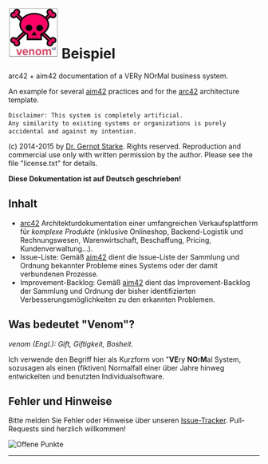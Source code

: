 # ![](./venom-logo-small.jpg) Beispiel
arc42 + aim42 documentation of a VERy NOrMal business system.

An example for several [aim42] practices and for the [arc42] architecture template.

    Disclaimer: This system is completely artificial.
    Any similarity to existing systems or organizations is purely accidental and against my intention.


(c) 2014-2015 by [Dr. Gernot Starke]. Rights reserved. Reproduction and commercial use only
with written permission by the author. Please see the file "license.txt" for details.


 **Diese Dokumentation ist auf Deutsch geschrieben!**

## Inhalt

* [arc42] Architekturdokumentation einer umfangreichen Verkaufsplattform für _komplexe Produkte_
(inklusive Onlineshop, Backend-Logistik und Rechnungswesen, Warenwirtschaft, Beschaffung,
  Pricing, Kundenverwaltung...).
* Issue-Liste: Gemäß [aim42] dient die Issue-Liste der Sammlung und Ordnung
  bekannter Probleme eines Systems oder der damit verbundenen Prozesse.
* Improvement-Backlog: Gemäß [aim42] dient das Improvement-Backlog der Sammlung und Ordnung
  der bisher identifizierten Verbesserungsmöglichkeiten zu den erkannten Problemen.


## Was bedeutet "Venom"?

_venom (Engl.): Gift, Giftigkeit, Bosheit._

Ich verwende den Begriff hier als Kurzform von "**VE**ry **NO**r**M**al System,
sozusagen als einen (fiktiven) Normalfall einer über Jahre hinweg entwickelten
und benutzten Individualsoftware.

## Fehler und Hinweise
Bitte melden Sie Fehler oder Hinweise über unseren [Issue-Tracker]. Pull-Requests
sind herzlich willkommen!


![Offene Punkte](http://img.shields.io/github/issues/aim42/venom-example.svg)


___
[aim42]: http://aim42.org "The Architecture Improvement Method"
[arc42]: http://arc42.de "The arc42 Template for Software Architectures"

[Issue-Tracker]: https://github.com/aim42/venom-example/issues "Issue-Tracker"

[Dr. Gernot Starke]: http://gernotstarke.de "Homepage of Dr. Gernot Starke"
